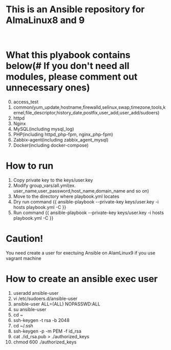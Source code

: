 # This is an Ansible repository for AlmaLinux8 and 9
<br >

# What this plyabook contains below(# If you don't need all modules, please comment out unnecessary ones)
0. access_test
1. common(yum_update,hostname,firewalld,selinux,swap,timezone,tools,kernel,file_descriptor,history_date,postfix,user_add,user_add/sudoers) 
2. httpd
3. Nginx
4. MySQL(including mysql_log)
5. PHP(including httpd_php-fpm, nginx_php-fpm)
6. Zabbix-agent(including zabbix_agent_mysql)
7. Docker(including docker-compose)

# How to run
1. Copy private key to the keys/user.key
2. Modify group_vars/all.yml(ex. user_name,user_password,host_name,domain_name and so on)
3. Move to the directory where playbook.yml locates
3. Dry run command {{ ansible-playbook --private-key keys/user.key -i hosts playbook.yml -C }}
4. Run command {{ ansible-playbook --private-key keys/user.key -i hosts playbook.yml -C }}

# Caution!
You need create a user for exectuing Ansible on AlamLinux9 if you use vagrant machine

# How to create an ansible exec user
1. useradd ansible-user
2. vi /etc/sudoers.d/ansible-user
3. ansible-user ALL=(ALL) NOPASSWD:ALL
4. su ansible-user
5. cd ~
6. ssh-keygen -t rsa -b 2048
7. cd ~/.ssh
8. ssh-keygen -p -m PEM -f id_rsa
9. cat ./id_rsa.pub > ./authorized_keys
10. chmod 600 ./authorized_keys